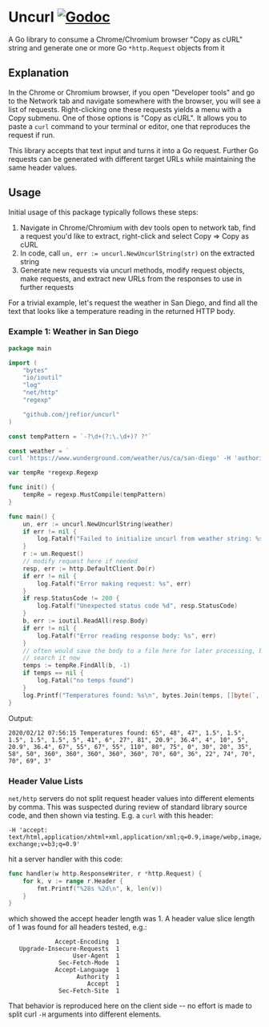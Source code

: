 Uncurl
[![Godoc][GodocV2SVG]][GodocV2URL]
=============

A Go library to consume a Chrome/Chromium browser "Copy as cURL" string and generate one or more Go
`*http.Request` objects from it

## Explanation

In the Chrome or Chromium browser, if you open "Developer tools" and go to the Network tab and
navigate somewhere with the browser, you will see a list of requests. Right-clicking one these
requests yields a menu with a Copy submenu. One of those options is "Copy as cURL". It allows you to
paste a `curl` command to your terminal or editor, one that reproduces the request if run.

This library accepts that text input and turns it into a Go request. Further Go requests can be
generated with different target URLs while maintaining the same header values.

## Usage

Initial usage of this package typically follows these steps:

1. Navigate in Chrome/Chromium with dev tools open to network tab, find a request you'd like to
   extract, right-click and select Copy => Copy as cURL
2. In code, call `un, err := uncurl.NewUncurlString(str)` on the extracted string
3. Generate new requests via uncurl methods, modify request objects, make requests, and extract new
   URLs from the responses to use in further requests

For a trivial example, let's request the weather in San Diego, and find all the text that looks like a
temperature reading in the returned HTTP body.

### Example 1: Weather in San Diego

```go
package main

import (
	"bytes"
	"io/ioutil"
	"log"
	"net/http"
	"regexp"

	"github.com/jrefior/uncurl"
)

const tempPattern = `-?\d+(?:\.\d+)? ?°`

const weather = `
curl 'https://www.wunderground.com/weather/us/ca/san-diego' -H 'authority: www.wunderground.com' -H 'upgrade-insecure-requests: 1' -H 'user-agent: Mozilla/5.0 (X11; Fedora; Linux x86_64) AppleWebKit/537.36 (KHTML, like Gecko) Chrome/79.0.3945.130 Safari/537.36' -H 'accept: text/html,application/xhtml+xml,application/xml;q=0.9,image/webp,image/apng,*/*;q=0.8,application/signed-exchange;v=b3;q=0.9' -H 'sec-fetch-site: none' -H 'sec-fetch-mode: navigate' -H 'accept-encoding: gzip, deflate, br' -H 'accept-language: en-US,en;q=0.9' -H 'cookie: usprivacy=foo; s_fid=bar; s_vi=zip' --compressed`

var tempRe *regexp.Regexp

func init() {
	tempRe = regexp.MustCompile(tempPattern)
}

func main() {
	un, err := uncurl.NewUncurlString(weather)
	if err != nil {
		log.Fatalf("Failed to initialize uncurl from weather string: %s", err)
	}
	r := un.Request()
	// modify request here if needed
	resp, err := http.DefaultClient.Do(r)
	if err != nil {
		log.Fatalf("Error making request: %s", err)
	}
	if resp.StatusCode != 200 {
		log.Fatalf("Unexpected status code %d", resp.StatusCode)
	}
	b, err := ioutil.ReadAll(resp.Body)
	if err != nil {
		log.Fatalf("Error reading response body: %s", err)
	}
	// often would save the body to a file here for later processing, but in this case let's just
	// search it now
	temps := tempRe.FindAll(b, -1)
	if temps == nil {
		log.Fatal("no temps found")
	}
	log.Printf("Temperatures found: %s\n", bytes.Join(temps, []byte(`, `)))
}
```

Output:
```
2020/02/12 07:56:15 Temperatures found: 65°, 48°, 47°, 1.5°, 1.5°, 1.5°, 1.5°, 1.5°, 5°, 41°, 6°, 27°, 81°, 20.9°, 36.4°, 4°, 10°, 5°, 20.9°, 36.4°, 67°, 55°, 67°, 55°, 110°, 80°, 75°, 0°, 30°, 20°, 35°, 58°, 50°, 360°, 360°, 360°, 360°, 360°, 70°, 60°, 36°, 22°, 74°, 70°, 70°, 69°, 3°
```

### Header Value Lists

`net/http` servers do not split request header values into different elements by comma. This was
suspected during review of standard library source code, and then shown via testing. E.g. a `curl`
with this header:

```
-H 'accept: text/html,application/xhtml+xml,application/xml;q=0.9,image/webp,image/apng,*/*;q=0.8,application/signed-exchange;v=b3;q=0.9'
```

hit a server handler with this code:

```go
func handler(w http.ResponseWriter, r *http.Request) {    
    for k, v := range r.Header {    
        fmt.Printf("%28s %2d\n", k, len(v))    
    }    
}    
```
which showed the accept header length was 1. A header value slice length of 1 was found for all
headers tested, e.g.:
```
             Accept-Encoding  1
   Upgrade-Insecure-Requests  1
                  User-Agent  1
              Sec-Fetch-Mode  1
             Accept-Language  1
                   Authority  1
                      Accept  1
              Sec-Fetch-Site  1
```

That behavior is reproduced here on the client side -- no effort is made to split curl `-H` arguments
into different elements.

[GodocV2SVG]: https://godoc.org/github.com/jrefior/uncurl?status.svg
[GodocV2URL]: https://godoc.org/github.com/jrefior/uncurl
